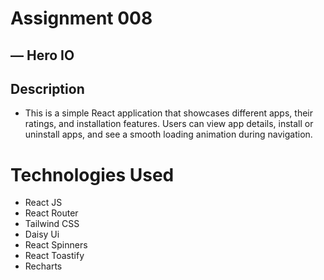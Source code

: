 # Assignment 008 
## — Hero IO
##  Description
* This is a simple React application that showcases different apps, their ratings, and installation features.  Users can view app details, install or uninstall apps, and see a smooth loading animation during navigation.
#  Technologies Used
- React JS
- React Router
- Tailwind CSS
- Daisy Ui
- React Spinners
- React Toastify
- Recharts